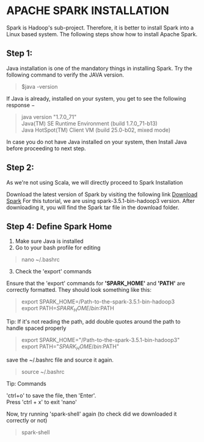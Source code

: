 # APACHE SPARK INSTALLATION

Spark is Hadoop's sub-project. Therefore, it is better to install Spark into a Linux based system. The following steps show how to install Apache Spark.

## Step 1:

Java installation is one of the mandatory things in installing Spark. Try the following command to verify the JAVA version.

> $java -version 

If Java is already, installed on your system, you get to see the following response −

>java version "1.7.0_71"   
Java(TM) SE Runtime Environment (build 1.7.0_71-b13)   
Java HotSpot(TM) Client VM (build 25.0-b02, mixed mode)  

In case you do not have Java installed on your system, then Install Java before proceeding to next step.

## Step 2:

As we're not using Scala, we will directly proceed to Spark Installation

Download the latest version of Spark by visiting the following link [Download Spark](https://spark.apache.org/downloads.html) For this tutorial, we are using spark-3.5.1-bin-hadoop3 version. After downloading it, you will find the Spark tar file in the download folder.

## Step 4: Define Spark Home

1. Make sure Java is installed
2. Go to your bash profile for editing

>nano ~/.bashrc

3. Check the 'export' commands

Ensure that the 'export' commands for **'SPARK_HOME'** and **'PATH'** are correctly formatted. They should look something like this:

>export SPARK_HOME=/Path-to-the-spark-3.5.1-bin-hadoop3  
export PATH=$SPARK_HOME/bin:$PATH

Tip: If it's not reading the path, add double quotes around the path to handle spaced properly  
>export SPARK_HOME="/Path-to-the-spark-3.5.1-bin-hadoop3"  
export PATH="$SPARK_HOME/bin:$PATH"

save the ~/.bashrc file and source it again. 

> source ~/.bashrc

Tip: Commands   

'ctrl+o' to save the file, then 'Enter'.  
Press 'ctrl + x' to exit 'nano'

Now, try running 'spark-shell' again (to check did we downloaded it correctly or not)

> spark-shell